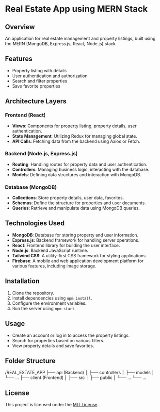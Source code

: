 # Real Estate App using MERN Stack

## Overview
An application for real estate management and property listings, built using the MERN (MongoDB, Express.js, React, Node.js) stack.

## Features
- Property listing with details
- User authentication and authorization
- Search and filter properties
- Save favorite properties

## Architecture Layers

### Frontend (React)
- **Views**: Components for property listing, property details, user authentication.
- **State Management**: Utilizing Redux for managing global state.
- **API Calls**: Fetching data from the backend using Axios or Fetch.

### Backend (Node.js, Express.js)
- **Routing**: Handling routes for property data and user authentication.
- **Controllers**: Managing business logic, interacting with the database.
- **Models**: Defining data structures and interaction with MongoDB.

### Database (MongoDB)
- **Collections**: Store property details, user data, favorites.
- **Schemas**: Define the structure for properties and user documents.
- **Queries**: Retrieve and manipulate data using MongoDB queries.

## Technologies Used
- **MongoDB**: Database for storing property and user information.
- **Express.js**: Backend framework for handling server operations.
- **React**: Frontend library for building the user interface.
- **Node.js**: Backend JavaScript runtime.
- **Tailwind CSS**: A utility-first CSS framework for styling applications.
- **Firebase**: A mobile and web application development platform for various features, including image storage.

## Installation
1. Clone the repository.
2. Install dependencies using `npm install`.
3. Configure the environment variables.
4. Run the server using `npm start`.

## Usage
- Create an account or log in to access the property listings.
- Search for properties based on various filters.
- View property details and save favorites.

## Folder Structure
/REAL_ESTATE_APP
├── api (Backend)
│ ├── controllers
│ ├── models
│ └── ...
├── client (Frontend)
│ ├── src
│ ├── public
│ └── ...
└── ...

## License
This project is licensed under the [MIT License](link-to-license).